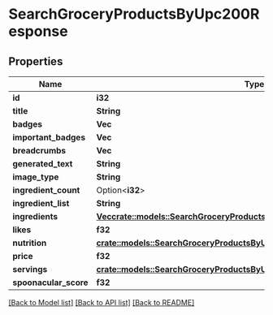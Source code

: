 # SearchGroceryProductsByUpc200Response

## Properties

Name | Type | Description | Notes
------------ | ------------- | ------------- | -------------
**id** | **i32** |  | 
**title** | **String** |  | 
**badges** | **Vec<String>** |  | 
**important_badges** | **Vec<String>** |  | 
**breadcrumbs** | **Vec<String>** |  | 
**generated_text** | **String** |  | 
**image_type** | **String** |  | 
**ingredient_count** | Option<**i32**> |  | [optional]
**ingredient_list** | **String** |  | 
**ingredients** | [**Vec<crate::models::SearchGroceryProductsByUpc200ResponseIngredientsInner>**](searchGroceryProductsByUPC_200_response_ingredients_inner.md) |  | 
**likes** | **f32** |  | 
**nutrition** | [**crate::models::SearchGroceryProductsByUpc200ResponseNutrition**](searchGroceryProductsByUPC_200_response_nutrition.md) |  | 
**price** | **f32** |  | 
**servings** | [**crate::models::SearchGroceryProductsByUpc200ResponseServings**](searchGroceryProductsByUPC_200_response_servings.md) |  | 
**spoonacular_score** | **f32** |  | 

[[Back to Model list]](../README.md#documentation-for-models) [[Back to API list]](../README.md#documentation-for-api-endpoints) [[Back to README]](../README.md)


